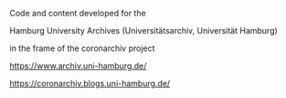 Code and content developed for the 

Hamburg University Archives (Universitätsarchiv, Universität Hamburg)

in the frame of the coronarchiv project

https://www.archiv.uni-hamburg.de/

https://coronarchiv.blogs.uni-hamburg.de/
